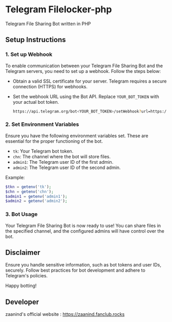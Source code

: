 
# Telegram Filelocker-php

Telegram File Sharing Bot written in PHP

## Setup Instructions

### 1. Set up Webhook

To enable communication between your Telegram File Sharing Bot and the Telegram servers, you need to set up a webhook. Follow the steps below:

- Obtain a valid SSL certificate for your server. Telegram requires a secure connection (HTTPS) for webhooks.
- Set the webhook URL using the Bot API. Replace `YOUR_BOT_TOKEN` with your actual bot token.

  ```bash
  https://api.telegram.org/bot<YOUR_BOT_TOKEN>/setWebhook?url=https://your-domain.com/path/to/your/webhook.php
  ```

### 2. Set Environment Variables

Ensure you have the following environment variables set. These are essential for the proper functioning of the bot.

- `tk`: Your Telegram bot token.
- `chn`: The channel where the bot will store files.
- `admin1`: The Telegram user ID of the first admin.
- `admin2`: The Telegram user ID of the second admin.

Example:

```php
$tkn = getenv('tk');
$chn = getenv('chn');
$admin1 = getenv('admin1');
$admin2 = getenv('admin2');
```

### 3. Bot Usage

Your Telegram File Sharing Bot is now ready to use! You can share files in the specified channel, and the configured admins will have control over the bot.

## Disclaimer

Ensure you handle sensitive information, such as bot tokens and user IDs, securely. Follow best practices for bot development and adhere to Telegram's policies.

Happy botting!

## Developer
zaanind's official website : https://zaanind.fanclub.rocks

